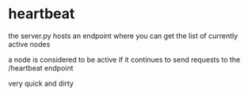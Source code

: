 # heartbeat

the server.py hosts an endpoint where you can get the list of currently active nodes

a node is considered to be active if it continues to send requests to the /heartbeat endpoint

very quick and dirty
